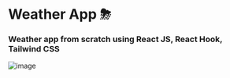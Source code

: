 # Weather App ⛈

<h3 align="left">Weather app from scratch using React JS, React Hook, Tailwind CSS</h3>
</p>

![image](https://github.com/lucashdev/weather-app/assets/124297186/d207f8f2-07b6-42f4-9df4-152134e387c0)
